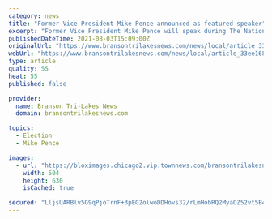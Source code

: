 ```yaml
---
category: news
title: "Former Vice President Mike Pence announced as featured speaker"
excerpt: "Former Vice President Mike Pence will speak during The National Symposium on Patriotic Education hosted by College of the Ozarks."
publishedDateTime: 2021-08-03T15:09:00Z
originalUrl: "https://www.bransontrilakesnews.com/news/local/article_33ee168e-f475-11eb-9242-57937f2488d5.html"
webUrl: "https://www.bransontrilakesnews.com/news/local/article_33ee168e-f475-11eb-9242-57937f2488d5.html"
type: article
quality: 55
heat: 55
published: false

provider:
  name: Branson Tri-Lakes News
  domain: bransontrilakesnews.com

topics:
  - Election
  - Mike Pence

images:
  - url: "https://bloximages.chicago2.vip.townnews.com/bransontrilakesnews.com/content/tncms/assets/v3/editorial/a/90/a90422b0-f475-11eb-8c36-bfcdee65b8e9/61096b06db264.image.jpg?resize=504%2C630"
    width: 504
    height: 630
    isCached: true

secured: "LljsUARBlv5G9qPjoTrnF+3pEG2olwoDDHovs32/rLmHobRQ2MyaOZ52vt5B4uHh9t3rwQkZ2m+FTixQpyOHN+oSoQmDwbJVS4rMa+GujMoitLPZzHBMqdRv5h8xkokk+smZrPWHehLjoxQP0LzvjsIvUQ3MxpRdUquIg5k0LEpKhXQBo0boqazH2JUFkWU6jp6z/nnyQP9U1K2suTax42qpQ4yC7bXtBguzChOz9lE5oPiQdt6OjPBYsPqc9dw3GZbiV3NL/8z98kqLBLPuwJOA5E9Z7Q4UJPKJJwCLkYna+9Y3UTpP2CuH+i+3kzoepjPk+PklL8RsjPQZTi56qc6bCXQwtkpH91TkXdIXMvI=;dT7AROihNsXaugbd5Oy4Rg=="
---
```



